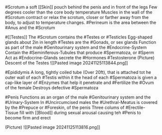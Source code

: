 #Scrotum 
	a soft [[Skin]] pouch behind the penis and in front of the legs
	Few degrees cooler than the core body temperature
	Muscles in the wall of the #Scrotum contract or relax the scrotum, closer or farther away from the body, to adjust to temperature changes.
	#Perineum is the area between the #Anus and the #Scrotum 

#[[Testes]] 
	The #Scrotum contains the #Testes or #Testicles
	Egg-shaped glands about 2in in length
	#Testes are the #Gonads, or sex glands
	Function as part of the male #Genitourinary system and the #Endocrine-System
	Contain the #Seminiferous-Tubules that produce #Spermatoza, or #Sperm 
	Act as #Endocrine-Glands
	secrete the #Hormones #Testosterone
	(Picture)
		Descent of the Testes
			![[Pasted image 20241125113844.png]]

#Epididymis 
	A long, tightly coiled tube (Over 20ft), that is attached tot he outer wall of each #Testis 
	within it the head of each #Spermatoza is given a cap-like layer of #Enzymes that help it penetrate and #Fertilize the #Ovum of the female
	Destroys defective #Spermatoza 

#Penis 
	Functions as an organ of the male #Genitourinary system and the #Urinary-System 
	In #Uncircumcised males the #Urethral-Meatus is covered by the #Prepuce or #Foreskin, of the penis
	Three colums of #Erectile-Tissue fill with [[Blood]] during sexual arousal causing teh #Penis to become firm and erect

(Picture)
	![[Pasted image 20241125113816.png]]





























